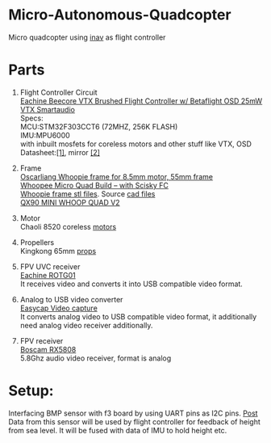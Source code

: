 # Micro-Autonomous-Quadcopter
Micro quadcopter using [inav](https://github.com/hemkum/inav) as flight controller

# Parts
1. Flight Controller Circuit  
[Eachine Beecore VTX Brushed Flight Controller w/ Betaflight OSD 25mW VTX Smartaudio ](https://www.banggood.in/Eachine-Beecore-VTX-Brushed-Flight-Controller-w-Betaflight-OSD-25mw-VTX-Smartaudio-for-Tiny66x7-p-1305469.html)  
Specs:  
MCU:STM32F303CCT6 (72MHZ, 256K FLASH)  
IMU:MPU6000  
with inbuilt mosfets for coreless motors and other stuff like VTX, OSD  
Datasheet:[[1]](http://img.banggood.com/file/products/20180713045225Eachinebeecorevtx1.0manual.pdf), mirror [[2]]()

2. Frame  
[Oscarliang Whoopie frame for 8.5mm motor, 55mm frame](https://oscarliang.com/whoopee-micro-frame/)  
[Whoopee Micro Quad Build – with Scisky FC](https://oscarliang.com/whoopee-micro-quad-build-scisky-fc/)  
[Whoopie frame stl files](https://www.thingiverse.com/thing:1700311). Source [cad files]()  
[QX90 MINI WHOOP QUAD V2](https://www.thingiverse.com/thing:2137840)  

3. Motor  
Chaoli 8520 coreless [motors](https://www.banggood.in/4X-Chaoli-CL-820-8_5x20mm-Coreless-Motor-for-90mm-150mm-DIY-Micro-FPV-RC-Quadcopter-Frame-p-1069067.html)  

4. Propellers  
Kingkong 65mm [props](https://www.banggood.in/10-Pairs-Kingkong-65mm-Blade-Propeller-Prop-20Pcs-for-720-8520-Coreless-Motor-DIY-Micro-Quadcopter-p-1092166.html)  

5. FPV UVC receiver  
[Eachine ROTG01](https://www.banggood.in/Eachine-ROTG01-UVC-OTG-5_8G-150CH-Full-Channel-FPV-Receiver-For-Android-Mobile-Phone-Smartphone-p-1147692.html)  
It receives video and converts it into USB compatible video format.  

6. Analog to USB video converter  
[Easycap Video capture](https://www.amazon.in/Easycap-Video-Capturing-Device-Directly/dp/B00CI8GO4I)  
It converts analog video to USB compatible video format, it additionally need analog video receiver additionally.  

7. FPV receiver  
[Boscam RX5808](https://www.banggood.in/FPV-Wireless-Audio-Video-Receiving-Module-RX5808-Receiver-p-84775.html?)   
5.8Ghz audio video receiver, format is analog  


# Setup:
Interfacing BMP sensor with f3 board by using UART pins as I2C pins. [Post](https://www.rcgroups.com/forums/showthread.php?2495732-Cleanflight-iNav-%28navigation-rewrite%29-project/page917#post37443443)  
Data from this sensor will be used by flight controller for feedback of height from sea level. It will be fused with data of IMU to hold height etc.
